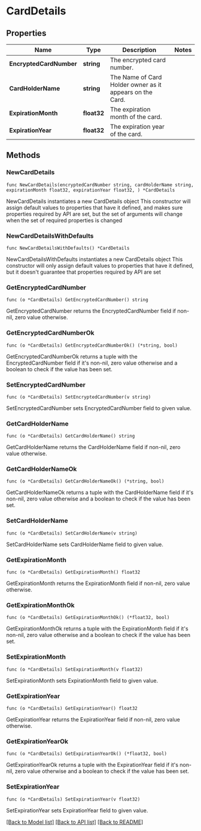 # CardDetails

## Properties

Name | Type | Description | Notes
------------ | ------------- | ------------- | -------------
**EncryptedCardNumber** | **string** | The encrypted card number. | 
**CardHolderName** | **string** | The Name of Card Holder owner as it appears on the Card. | 
**ExpirationMonth** | **float32** | The expiration month of the card. | 
**ExpirationYear** | **float32** | The expiration year of the card. | 

## Methods

### NewCardDetails

`func NewCardDetails(encryptedCardNumber string, cardHolderName string, expirationMonth float32, expirationYear float32, ) *CardDetails`

NewCardDetails instantiates a new CardDetails object
This constructor will assign default values to properties that have it defined,
and makes sure properties required by API are set, but the set of arguments
will change when the set of required properties is changed

### NewCardDetailsWithDefaults

`func NewCardDetailsWithDefaults() *CardDetails`

NewCardDetailsWithDefaults instantiates a new CardDetails object
This constructor will only assign default values to properties that have it defined,
but it doesn't guarantee that properties required by API are set

### GetEncryptedCardNumber

`func (o *CardDetails) GetEncryptedCardNumber() string`

GetEncryptedCardNumber returns the EncryptedCardNumber field if non-nil, zero value otherwise.

### GetEncryptedCardNumberOk

`func (o *CardDetails) GetEncryptedCardNumberOk() (*string, bool)`

GetEncryptedCardNumberOk returns a tuple with the EncryptedCardNumber field if it's non-nil, zero value otherwise
and a boolean to check if the value has been set.

### SetEncryptedCardNumber

`func (o *CardDetails) SetEncryptedCardNumber(v string)`

SetEncryptedCardNumber sets EncryptedCardNumber field to given value.


### GetCardHolderName

`func (o *CardDetails) GetCardHolderName() string`

GetCardHolderName returns the CardHolderName field if non-nil, zero value otherwise.

### GetCardHolderNameOk

`func (o *CardDetails) GetCardHolderNameOk() (*string, bool)`

GetCardHolderNameOk returns a tuple with the CardHolderName field if it's non-nil, zero value otherwise
and a boolean to check if the value has been set.

### SetCardHolderName

`func (o *CardDetails) SetCardHolderName(v string)`

SetCardHolderName sets CardHolderName field to given value.


### GetExpirationMonth

`func (o *CardDetails) GetExpirationMonth() float32`

GetExpirationMonth returns the ExpirationMonth field if non-nil, zero value otherwise.

### GetExpirationMonthOk

`func (o *CardDetails) GetExpirationMonthOk() (*float32, bool)`

GetExpirationMonthOk returns a tuple with the ExpirationMonth field if it's non-nil, zero value otherwise
and a boolean to check if the value has been set.

### SetExpirationMonth

`func (o *CardDetails) SetExpirationMonth(v float32)`

SetExpirationMonth sets ExpirationMonth field to given value.


### GetExpirationYear

`func (o *CardDetails) GetExpirationYear() float32`

GetExpirationYear returns the ExpirationYear field if non-nil, zero value otherwise.

### GetExpirationYearOk

`func (o *CardDetails) GetExpirationYearOk() (*float32, bool)`

GetExpirationYearOk returns a tuple with the ExpirationYear field if it's non-nil, zero value otherwise
and a boolean to check if the value has been set.

### SetExpirationYear

`func (o *CardDetails) SetExpirationYear(v float32)`

SetExpirationYear sets ExpirationYear field to given value.



[[Back to Model list]](../README.md#documentation-for-models) [[Back to API list]](../README.md#documentation-for-api-endpoints) [[Back to README]](../README.md)


